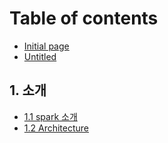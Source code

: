 # Table of contents

* [Initial page](README.md)
* [Untitled](untitled.md)

## 1. 소개

* [1.1 spark 소개](1./1.1-spark.md)
* [1.2 Architecture](1./1.2-architecture.md)


